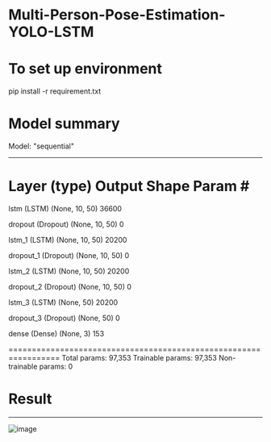 # Multi-Person-Pose-Estimation-YOLO-LSTM
# To set up environment
pip install -r requirement.txt
# Model summary
Model: "sequential"
_________________________________________________________________
 Layer (type)                Output Shape              Param #   
=================================================================
 lstm (LSTM)                 (None, 10, 50)            36600     
                                                                 
 dropout (Dropout)           (None, 10, 50)            0         
                                                                 
 lstm_1 (LSTM)               (None, 10, 50)            20200     
                                                                 
 dropout_1 (Dropout)         (None, 10, 50)            0         
                                                                 
 lstm_2 (LSTM)               (None, 10, 50)            20200     
                                                                 
 dropout_2 (Dropout)         (None, 10, 50)            0         
                                                                 
 lstm_3 (LSTM)               (None, 50)                20200     
                                                                 
 dropout_3 (Dropout)         (None, 50)                0         
                                                                 
 dense (Dense)               (None, 3)                 153       
                                                                 
=================================================================
Total params: 97,353
Trainable params: 97,353
Non-trainable params: 0
# Result
_________________________________________________________________

![image](https://user-images.githubusercontent.com/113814417/218502630-83956d10-4394-41d4-95cb-bb48f1bb5745.png)
